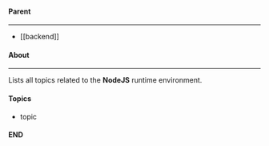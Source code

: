 #### Parent
- - -
- [[backend]]

#### About
---
Lists all topics related to the **NodeJS** runtime environment.

#### Topics
- topic

#### END



